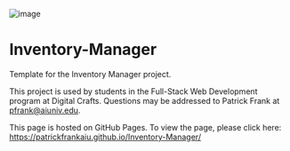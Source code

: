 ![image](https://github.com/PatrickFrankAIU/GradeManagerProject/assets/134087916/b5d814bf-e38f-456f-8f9c-cb5a98fb52fa)

# Inventory-Manager
Template for the Inventory Manager project. 

This project is used by students in the Full-Stack Web Development program at Digital Crafts. Questions may be addressed to Patrick Frank at pfrank@aiuniv.edu. 

This page is hosted on GitHub Pages. To view the page, please click here:
https://patrickfrankaiu.github.io/Inventory-Manager/
